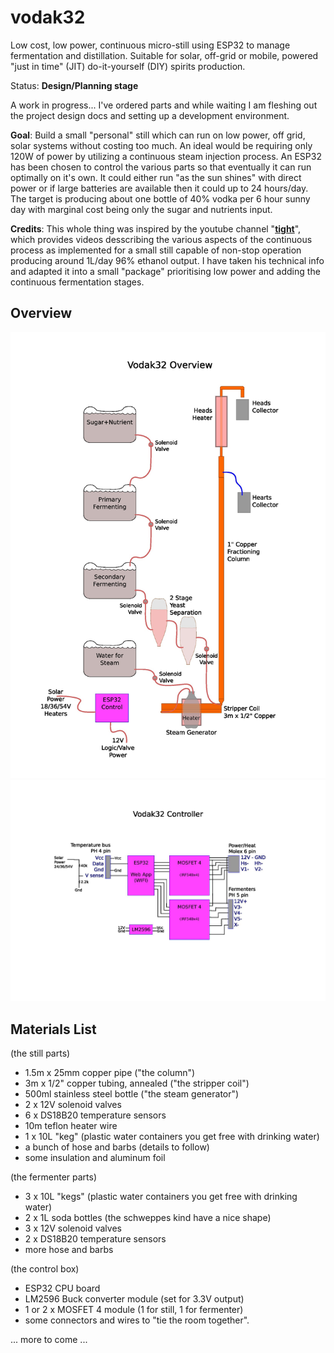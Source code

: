 # vodak32
Low cost, low power, continuous micro-still using ESP32 to manage fermentation and distillation. Suitable for solar, off-grid or mobile, powered "just in time" (JIT) do-it-yourself (DIY) spirits production.

Status: **Design/Planning stage** 

A work in progress... I've ordered parts and while waiting I am fleshing out the project design docs and setting up a development environment.

**Goal**: Build a small "personal" still which can run on low power, off grid, solar systems without costing too much. An ideal would be requiring only 120W of power by utilizing a continuous steam injection process. An ESP32 has been chosen to control the various parts so that eventually it can run optimally on it's own. It could either run "as the sun shines" with direct power or if large batteries are available then it could up to 24 hours/day. The target is producing about one bottle of 40% vodka per 6 hour sunny day with marginal cost being only the sugar and nutrients input.

**Credits**: This whole thing was inspired by the youtube channel "**[tight](https://www.youtube.com/@tight1449/videos)**", which provides videos desscribing the various aspects of the continuous process as implemented for a small still capable of non-stop operation producing around 1L/day 96% ethanol output. I have taken his technical info and adapted it into a small "package" prioritising low power and adding the continuous fermentation stages.

## Overview

<img src="docs/vodak_overview.jpg" alt="Overview" width="1000">
<img src="docs/vodak_control.jpg" alt="Control" width="1000">

## Materials List

(the still parts)
- 1.5m x 25mm copper pipe ("the column")
- 3m x 1/2" copper tubing, annealed ("the stripper coil")
- 500ml stainless steel bottle ("the steam generator")
- 2 x 12V solenoid valves 
- 6 x DS18B20 temperature sensors
- 10m teflon heater wire
- 1 x 10L "keg" (plastic water containers you get free with drinking water) 
- a bunch of hose and barbs (details to follow)
- some insulation and aluminum foil

(the fermenter parts)
- 3 x 10L "kegs" (plastic water containers you get free with drinking water)
- 2 x 1L soda bottles (the schweppes kind have a nice shape)
- 3 x 12V solenoid valves
- 2 x DS18B20  temperature sensors
- more hose and barbs

(the control box)
- ESP32 CPU board
- LM2596 Buck converter module (set for 3.3V output)
- 1 or 2 x MOSFET 4 module (1 for still, 1 for fermenter)
- some connectors and wires to "tie the room together".


... more to come ...



